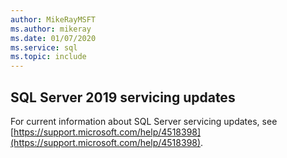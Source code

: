 ```yaml
---
author: MikeRayMSFT
ms.author: mikeray
ms.date: 01/07/2020
ms.service: sql
ms.topic: include
---
```

## SQL Server 2019 servicing updates

For current information about SQL Server servicing updates, see [https://support.microsoft.com/help/4518398](https://support.microsoft.com/help/4518398).
